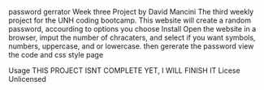 password gerrator
Week three Project
by David Mancini 
The third weekly project for the UNH coding bootcamp. This website will create a random password, accourding to options you choose
Install
Open the website in a browser, imput the number of chracaters, and select if you want symbols, numbers, uppercase, and or lowercase. then gererate the password
view the code and css style page 

Usage
THIS PROJECT ISNT COMPLETE YET, I WILL FINISH IT
Licese
Unlicensed
